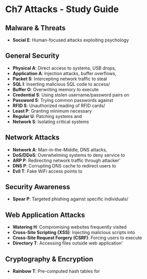 # Ch7 Attacks - Study Guide

## Malware & Threats
- **Social E**: Human-focused attacks exploiting psychology

## General Security
- **Physical A**: Direct access to systems, USB drops,
- **Application A**: Injection attacks, buffer overflows,
- **Packet S**: Intercepting network traffic to steal
- **SQL I**: Inserting malicious SQL code to access/
- **Buffer O**: Overwriting memory to execute
- **Credential S**: Using stolen username/password pairs on
- **Password S**: Trying common passwords against
- **RFID S**: Unauthorized reading of RFID cards/
- **Least P**: Granting minimum necessary
- **Regular U**: Patching systems and
- **Network S**: Isolating critical systems

## Network Attacks
- **Network A**: Man-in-the-Middle, DNS attacks,
- **DoS/DDoS**: Overwhelming systems to deny service to
- **ARP P**: Redirecting network traffic through attacker'
- **DNS P**: Corrupting DNS cache to redirect users to
- **Evil T**: Fake WiFi access points to

## Security Awareness
- **Spear P**: Targeted phishing against specific individuals/

## Web Application Attacks
- **Watering H**: Compromising websites frequently visited
- **Cross-Site Scripting (XSS)**: Injecting malicious scripts into
- **Cross-Site Request Forgery (CSRF)**: Forcing users to execute
- **Directory T**: Accessing files outside web application'

## Cryptography & Encryption
- **Rainbow T**: Pre-computed hash tables for
